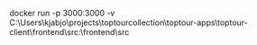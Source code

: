 docker run -p 3000:3000 -v C:\Users\kjabjo\projects\toptourcollection\toptour-apps\toptour-client\frontend\src:\frontend\src 